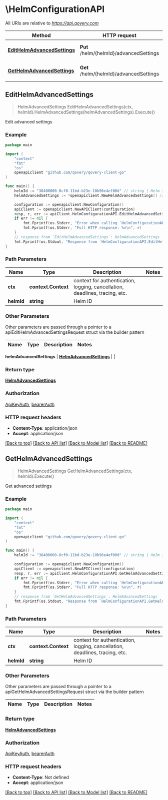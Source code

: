 # \HelmConfigurationAPI

All URIs are relative to *https://api.qovery.com*

Method | HTTP request | Description
------------- | ------------- | -------------
[**EditHelmAdvancedSettings**](HelmConfigurationAPI.md#EditHelmAdvancedSettings) | **Put** /helm/{helmId}/advancedSettings | Edit advanced settings
[**GetHelmAdvancedSettings**](HelmConfigurationAPI.md#GetHelmAdvancedSettings) | **Get** /helm/{helmId}/advancedSettings | Get advanced settings



## EditHelmAdvancedSettings

> HelmAdvancedSettings EditHelmAdvancedSettings(ctx, helmId).HelmAdvancedSettings(helmAdvancedSettings).Execute()

Edit advanced settings



### Example

```go
package main

import (
	"context"
	"fmt"
	"os"
	openapiclient "github.com/qovery/qovery-client-go"
)

func main() {
	helmId := "38400000-8cf0-11bd-b23e-10b96e4ef00d" // string | Helm ID
	helmAdvancedSettings := *openapiclient.NewHelmAdvancedSettings() // HelmAdvancedSettings |  (optional)

	configuration := openapiclient.NewConfiguration()
	apiClient := openapiclient.NewAPIClient(configuration)
	resp, r, err := apiClient.HelmConfigurationAPI.EditHelmAdvancedSettings(context.Background(), helmId).HelmAdvancedSettings(helmAdvancedSettings).Execute()
	if err != nil {
		fmt.Fprintf(os.Stderr, "Error when calling `HelmConfigurationAPI.EditHelmAdvancedSettings``: %v\n", err)
		fmt.Fprintf(os.Stderr, "Full HTTP response: %v\n", r)
	}
	// response from `EditHelmAdvancedSettings`: HelmAdvancedSettings
	fmt.Fprintf(os.Stdout, "Response from `HelmConfigurationAPI.EditHelmAdvancedSettings`: %v\n", resp)
}
```

### Path Parameters


Name | Type | Description  | Notes
------------- | ------------- | ------------- | -------------
**ctx** | **context.Context** | context for authentication, logging, cancellation, deadlines, tracing, etc.
**helmId** | **string** | Helm ID | 

### Other Parameters

Other parameters are passed through a pointer to a apiEditHelmAdvancedSettingsRequest struct via the builder pattern


Name | Type | Description  | Notes
------------- | ------------- | ------------- | -------------

 **helmAdvancedSettings** | [**HelmAdvancedSettings**](HelmAdvancedSettings.md) |  | 

### Return type

[**HelmAdvancedSettings**](HelmAdvancedSettings.md)

### Authorization

[ApiKeyAuth](../README.md#ApiKeyAuth), [bearerAuth](../README.md#bearerAuth)

### HTTP request headers

- **Content-Type**: application/json
- **Accept**: application/json

[[Back to top]](#) [[Back to API list]](../README.md#documentation-for-api-endpoints)
[[Back to Model list]](../README.md#documentation-for-models)
[[Back to README]](../README.md)


## GetHelmAdvancedSettings

> HelmAdvancedSettings GetHelmAdvancedSettings(ctx, helmId).Execute()

Get advanced settings



### Example

```go
package main

import (
	"context"
	"fmt"
	"os"
	openapiclient "github.com/qovery/qovery-client-go"
)

func main() {
	helmId := "38400000-8cf0-11bd-b23e-10b96e4ef00d" // string | Helm ID

	configuration := openapiclient.NewConfiguration()
	apiClient := openapiclient.NewAPIClient(configuration)
	resp, r, err := apiClient.HelmConfigurationAPI.GetHelmAdvancedSettings(context.Background(), helmId).Execute()
	if err != nil {
		fmt.Fprintf(os.Stderr, "Error when calling `HelmConfigurationAPI.GetHelmAdvancedSettings``: %v\n", err)
		fmt.Fprintf(os.Stderr, "Full HTTP response: %v\n", r)
	}
	// response from `GetHelmAdvancedSettings`: HelmAdvancedSettings
	fmt.Fprintf(os.Stdout, "Response from `HelmConfigurationAPI.GetHelmAdvancedSettings`: %v\n", resp)
}
```

### Path Parameters


Name | Type | Description  | Notes
------------- | ------------- | ------------- | -------------
**ctx** | **context.Context** | context for authentication, logging, cancellation, deadlines, tracing, etc.
**helmId** | **string** | Helm ID | 

### Other Parameters

Other parameters are passed through a pointer to a apiGetHelmAdvancedSettingsRequest struct via the builder pattern


Name | Type | Description  | Notes
------------- | ------------- | ------------- | -------------


### Return type

[**HelmAdvancedSettings**](HelmAdvancedSettings.md)

### Authorization

[ApiKeyAuth](../README.md#ApiKeyAuth), [bearerAuth](../README.md#bearerAuth)

### HTTP request headers

- **Content-Type**: Not defined
- **Accept**: application/json

[[Back to top]](#) [[Back to API list]](../README.md#documentation-for-api-endpoints)
[[Back to Model list]](../README.md#documentation-for-models)
[[Back to README]](../README.md)


